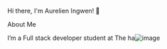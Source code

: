 Hi there, I'm Aurelien Ingwen! :wave:


About Me

I’m a Full stack developer student at The ha![image](https://user-images.githubusercontent.com/93325069/161437445-16dcd652-df97-473e-8374-3823401fba68.png)
